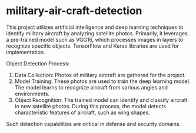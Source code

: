 # military-air-craft-detection

This project utilizes artificial intelligence and deep learning techniques to identify military aircraft by analyzing satellite photos. Primarily, it leverages a pre-trained model such as VGG16, which processes images in layers to recognize specific objects. TensorFlow and Keras libraries are used for implementation.

Object Detection Process:
1. Data Collection: Photos of military aircraft are gathered for the project.
2. Model Training: These photos are used to train the deep learning model. The model learns to recognize aircraft from various angles and environments.
3. Object Recognition: The trained model can identify and classify aircraft in new satellite photos. During this process, the model detects characteristic features of aircraft, such as wing shapes.

Such detection capabilities are critical in defense and security domains.
